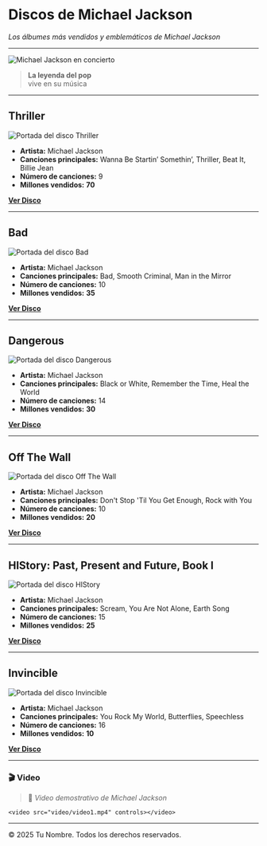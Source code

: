 # Discos de Michael Jackson

_Los álbumes más vendidos y emblemáticos de Michael Jackson_

---

![Michael Jackson en concierto](img/concierto.jpg)

> **La leyenda del pop**  
> vive en su música

---

## Thriller

![Portada del disco Thriller](img/michael.jpg)

- **Artista:** Michael Jackson  
- **Canciones principales:** Wanna Be Startin’ Somethin’, Thriller, Beat It, Billie Jean  
- **Número de canciones:** 9  
- **Millones vendidos:** **70**

**[Ver Disco](# "Disco: Thriller\nArtista: Michael Jackson")**

---

## Bad

![Portada del disco Bad](img/bad.jpg)

- **Artista:** Michael Jackson  
- **Canciones principales:** Bad, Smooth Criminal, Man in the Mirror  
- **Número de canciones:** 10  
- **Millones vendidos:** **35**

**[Ver Disco](# "Disco: Bad\nArtista: Michael Jackson")**

---

## Dangerous

![Portada del disco Dangerous](img/dangerous.jpg)

- **Artista:** Michael Jackson  
- **Canciones principales:** Black or White, Remember the Time, Heal the World  
- **Número de canciones:** 14  
- **Millones vendidos:** **30**

**[Ver Disco](# "Disco: Dangerous\nArtista: Michael Jackson")**

---

## Off The Wall

![Portada del disco Off The Wall](img/of_the_wall.jpg)

- **Artista:** Michael Jackson  
- **Canciones principales:** Don't Stop 'Til You Get Enough, Rock with You  
- **Número de canciones:** 10  
- **Millones vendidos:** **20**

**[Ver Disco](# "Disco: Off The Wall\nArtista: Michael Jackson")**

---

## HIStory: Past, Present and Future, Book I

![Portada del disco HIStory](img/HIStory.jpg)

- **Artista:** Michael Jackson  
- **Canciones principales:** Scream, You Are Not Alone, Earth Song  
- **Número de canciones:** 15  
- **Millones vendidos:** **25**

**[Ver Disco](# "Disco: HIStory\nArtista: Michael Jackson")**

---

## Invincible

![Portada del disco Invincible](img/invisible.jpg)

- **Artista:** Michael Jackson  
- **Canciones principales:** You Rock My World, Butterflies, Speechless  
- **Número de canciones:** 16  
- **Millones vendidos:** **10**

**[Ver Disco](# "Disco: Invincible\nArtista: Michael Jackson")**

---

### 🎬 Video

> 🎥 _Video demostrativo de Michael Jackson_

`<video src="video/video1.mp4" controls></video>`

---

© 2025 Tu Nombre. Todos los derechos reservados.
